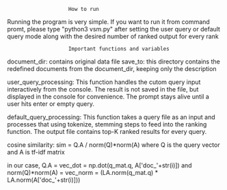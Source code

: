 
                        How to run


Running the program is very simple. If you want to run it from command promt, 
please type "python3 vsm.py" after setting the user query or default query mode
along with the desired number of ranked output for every rank



                        Important functions and variables
                        
document_dir: contains original data file
save_to: this directory contains the redefined documents from the document_dir, 
keeping only the description

user_query_processing: This function handles the cutom query input 
interactively from the console. The result is not saved in the file, but 
displayed in the console for convenience. The prompt stays alive until a user
hits enter or empty query.


default_query_processing: This function takes a query file as an input and
processes that using tokenize, stemming steps to feed into the ranking function.
The output file contains top-K ranked results for every query.

cosine similarity: 
sim = Q.A / norm(Q)*norm(A) where Q is the query vector and A is tf-idf matrix

in our case, Q.A = vec_dot = np.dot(q_mat.q, A['doc_'+str(i)])
and norm(Q)*norm(A) = vec_norm = (LA.norm(q_mat.q) * LA.norm(A['doc_'+str(i)]))
